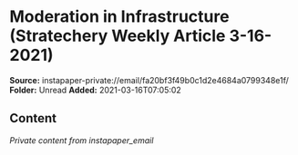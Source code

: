 # Moderation in Infrastructure (Stratechery Weekly Article 3-16-2021)

**Source:** instapaper-private://email/fa20bf3f49b0c1d2e4684a0799348e1f/
**Folder:** Unread
**Added:** 2021-03-16T07:05:02




## Content
*Private content from instapaper_email*
